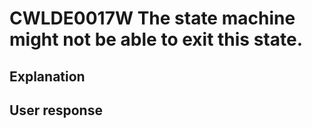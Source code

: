 # CWLDE0017W The state machine might not be able to exit this state.

## Explanation

## User response